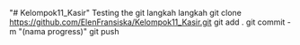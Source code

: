 "# Kelompok11_Kasir" 
Testing the git
langkah langkah
git clone https://github.com/ElenFransiska/Kelompok11_Kasir.git 
git add .
git commit -m "(nama progress)"
git push